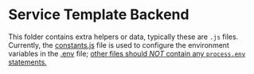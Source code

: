 # Service Template Backend
This folder contains extra helpers or data, typically these are `.js` files. Currently, the [constants.js](./constants.js) file is used to configure the environment variables in the [.env](../.env) file; <u>other files should _NOT_ contain any `process.env` statements.</u>